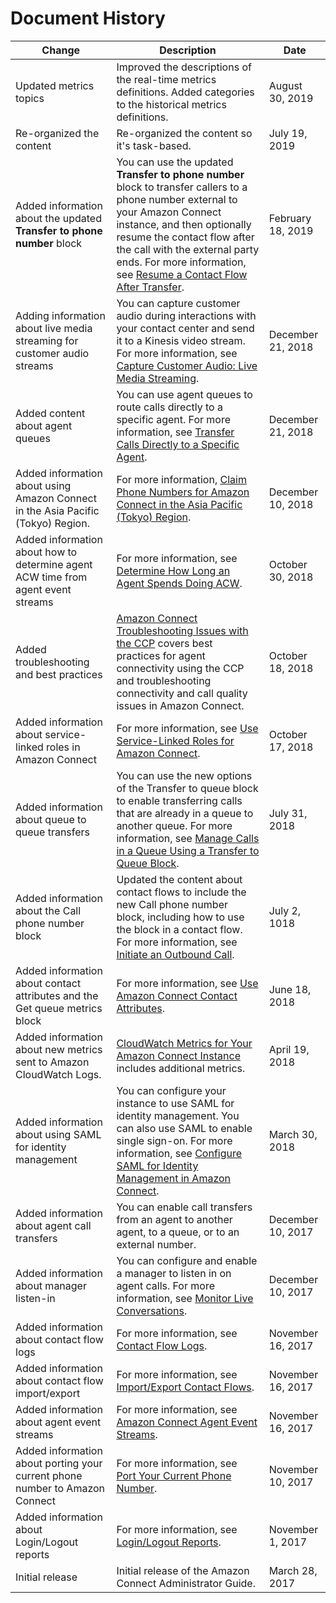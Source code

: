 # Document History<a name="doc-history"></a>


| Change | Description | Date | 
| --- | --- | --- | 
| Updated metrics topics | Improved the descriptions of the real\-time metrics definitions\. Added categories to the historical metrics definitions\. | August 30, 2019 | 
| Re\-organized the content | Re\-organized the content so it's task\-based\. | July 19, 2019 | 
| Added information about the updated **Transfer to phone number** block | You can use the updated **Transfer to phone number** block to transfer callers to a phone number external to your Amazon Connect instance, and then optionally resume the contact flow after the call with the external party ends\. For more information, see [Resume a Contact Flow After Transfer](transfer.md#contact-flow-resume)\. | February 18, 2019 | 
| Adding information about live media streaming for customer audio streams | You can capture customer audio during interactions with your contact center and send it to a Kinesis video stream\. For more information, see [Capture Customer Audio: Live Media Streaming](customer-voice-streams.md)\. | December 21, 2018 | 
| Added content about agent queues | You can use agent queues to route calls directly to a specific agent\. For more information, see [Transfer Calls Directly to a Specific Agent](transfer.md#transfer-to-agent)\. | December 21, 2018 | 
| Added information about using Amazon Connect in the Asia Pacific \(Tokyo\) Region\. | For more information, [Claim Phone Numbers for Amazon Connect in the Asia Pacific \(Tokyo\) Region](connect-tokyo-region.md)\. | December 10, 2018 | 
| Added information about how to determine agent ACW time from agent event streams | For more information, see [Determine How Long an Agent Spends Doing ACW](agent-event-streams.md#determine-acw-time)\. | October 30, 2018 | 
| Added troubleshooting and best practices | [Amazon Connect Troubleshooting Issues with the CCP](troubleshooting.md) covers best practices for agent connectivity using the CCP and troubleshooting connectivity and call quality issues in Amazon Connect\. | October 18, 2018 | 
| Added information about service\-linked roles in Amazon Connect | For more information, see [Use Service\-Linked Roles for Amazon Connect](connect-slr.md)\. | October 17, 2018 | 
| Added information about queue to queue transfers | You can use the new options of the Transfer to queue block to enable transferring calls that are already in a queue to another queue\. For more information, see [Manage Calls in a Queue Using a Transfer to Queue Block](transfer.md#queue-to-queue-transfer)\. | July 31, 2018 | 
| Added information about the Call phone number block | Updated the content about contact flows to include the new Call phone number block, including how to use the block in a contact flow\. For more information, see [Initiate an Outbound Call](using-call-number-block.md)\. | July 2, 1018 | 
| Added information about contact attributes and the Get queue metrics block | For more information, see [Use Amazon Connect Contact Attributes](connect-contact-attributes.md)\. | June 18, 2018 | 
| Added information about new metrics sent to Amazon CloudWatch Logs\. | [CloudWatch Metrics for Your Amazon Connect Instance](monitoring-cloudwatch.md) includes additional metrics\. | April 19, 2018 | 
| Added information about using SAML for identity management | You can configure your instance to use SAML for identity management\. You can also use SAML to enable single sign\-on\. For more information, see [Configure SAML for Identity Management in Amazon Connect](configure-saml.md)\. | March 30, 2018 | 
| Added information about agent call transfers | You can enable call transfers from an agent to another agent, to a queue, or to an external number\.  | December 10, 2017 | 
| Added information about manager listen\-in | You can configure and enable a manager to listen in on agent calls\. For more information, see [Monitor Live Conversations](monitor-conversations.md)\. | December 10, 2017 | 
| Added information about contact flow logs | For more information, see [Contact Flow Logs](contact-flow-logs.md)\. | November 16, 2017 | 
| Added information about contact flow import/export | For more information, see [Import/Export Contact Flows](contact-flow-import-export.md)\. | November 16, 2017 | 
| Added information about agent event streams | For more information, see [Amazon Connect Agent Event Streams](agent-event-streams.md)\. | November 16, 2017 | 
| Added information about porting your current phone number to Amazon Connect | For more information, see [Port Your Current Phone Number](port-phone-number.md)\. | November 10, 2017 | 
| Added information about Login/Logout reports | For more information, see [Login/Logout Reports](login-logout-reports.md)\. | November 1, 2017 | 
| Initial release | Initial release of the Amazon Connect Administrator Guide\. | March 28, 2017 | 